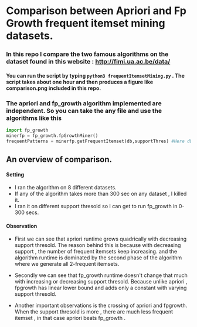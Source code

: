# Comparison between Apriori and Fp Growth frequent itemset mining datasets.

### In this repo I compare the two famous algorithms on the dataset found in this website : http://fimi.ua.ac.be/data/

#### You can run the script by typing `python3 frequentItemsetMining.py` . The script takes about one hour and then produces a figure like comparison.png included in this repo.

### The apriori and fp_growth algorithm implemented are independent. So you can take the any file and use the algorithms like this

```python
import fp_growth
minerfp = fp_growth.fpGrowthMiner()
frequentPatterns = minerfp.getFrequentItemset(db,supportThres) #Here db is a list of transaction and supportThres is **percent** support thresold
```

## An overview of comparison.

#### Setting
 - I ran the algorithm on 8 different datasets.
 - If any of the algorithm takes more than 300 sec on any dataset , I killed it.
 - I ran it on different support thresold so I can get to run fp_growth in 0-300 secs.
 
 
#### Observation

 - First we can see that apriori runtime grows quadrically with decreasing support thresold.
 The reason behind this is because with decreasing support , the number of frequent itemsets keep increasing.
 and the algorithm runtime is dominated by the second phase of the algorithm where we generate all 2-frequent itemsets.
 
 - Secondly we can see that fp_growth runtime doesn't change that much with increasing or decreasing support thresold. Because
 unlike apriori , fpgrowth has linear lower bound and adds only a constant with varying support thresold.
 
 - Another important observations is the crossing of apriori and fpgrowth. When the support thresold is more , there are much less frequent itemset , in that case apriori beats fp_growth .
